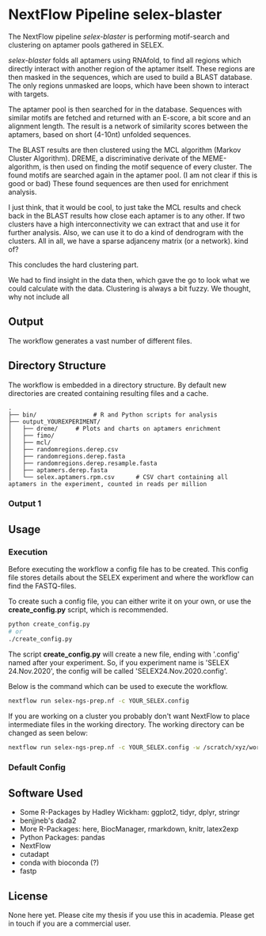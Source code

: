 # NextFlow Pipeline selex-blaster
The NextFlow pipeline *selex-blaster* is performing motif-search and clustering on aptamer pools gathered in SELEX.

*selex-blaster* folds all aptamers using RNAfold, to find all regions which directly interact with another region of the aptamer itself.
These regions are then masked in the sequences, which are used to build a BLAST database.
The only regions unmasked are loops, which have been shown to interact with targets.

The aptamer pool is then searched for in the database.
Sequences with similar motifs are fetched and returned with an E-score, a bit score and an alignment length.
The result is a network of similarity scores between the aptamers, based on short (4-10nt) unfolded sequences.
<!-- todo e-score? -->
The BLAST results are then clustered using the MCL algorithm (Markov Cluster Algorithm).
DREME, a discriminative derivate of the MEME-algorithm, is then used on finding the motif sequence of every cluster.
The found motifs are searched again in the aptamer pool. (I am not clear if this is good or bad)
These found sequences are then used for enrichment analysis.

I just think, that it would be cool, to just take the MCL results and check back in the BLAST results how close each aptamer is to any other.
If two clusters have a high interconnectivity we can extract that and use it for further analysis. Also, we can use it to do a kind of dendrogram with the clusters.
All in all, we have a sparse adjanceny matrix (or a network). kind of?

This concludes the hard clustering part.

We had to find insight in the data then, which gave the go to look what we could calculate with the data.
Clustering is always a bit fuzzy.
We thought, why not include all 


## Output

The workflow generates a vast number of different files.
## Directory Structure
The workflow is embedded in a directory structure.
By default new directories are created containing resulting files and a cache.

    .
    ├── bin/                # R and Python scripts for analysis
    ├── output_YOUREXPERIMENT/             
    │   ├── dreme/     # Plots and charts on aptamers enrichment
    │   ├── fimo/
    │   ├── mcl/
    │   ├── randomregions.derep.csv
    │   ├── randomregions.derep.fasta
    │   ├── randomregions.derep.resample.fasta
    │   ├── aptamers.derep.fasta
    │   └── selex.aptamers.rpm.csv      # CSV chart containing all aptamers in the experiment, counted in reads per million

### Output 1


## Usage
 
### Execution
Before executing the workflow a config file has to be created.
This config file stores details about the SELEX experiment and where the workflow can find the FASTQ-files.

To create such a config file, you can either write it on your own, or use the **create_config.py** script, which is recommended.
```bash
python create_config.py
# or
./create_config.py
```
The script **create_config.py** will create a new file, ending with '.config' named after your experiment.
So, if you experiment name is 'SELEX 24.Nov.2020', the config will be called 'SELEX24.Nov.2020.config'.

Below is the command which can be used to execute the workflow.
```bash
nextflow run selex-ngs-prep.nf -c YOUR_SELEX.config
```

If you are working on a cluster you probably don't want NextFlow to place intermediate files in the working directory.
The working directory can be changed as seen below:
```bash
nextflow run selex-ngs-prep.nf -c YOUR_SELEX.config -w /scratch/xyz/work
```

### Default Config


## Software Used

- Some R-Packages by Hadley Wickham: ggplot2, tidyr, dplyr, stringr
- benjjneb's dada2
- More R-Packages: here, BiocManager, rmarkdown, knitr, latex2exp
- Python Packages: pandas
- NextFlow
- cutadapt
- conda with bioconda (?)
- fastp


## License

None here yet. 
Please cite my thesis if you use this in academia.
Please get in touch if you are a commercial user.
